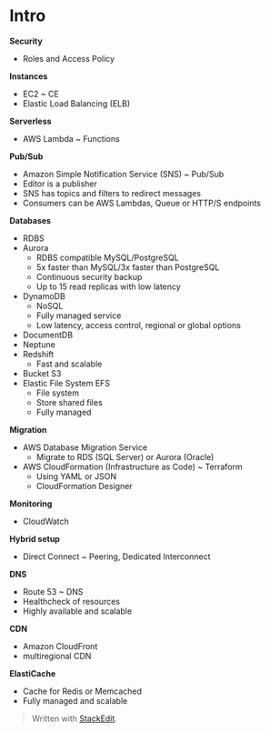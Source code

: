 
# Intro

**Security**
- Roles and Access Policy

**Instances**
- EC2 ~ CE
- Elastic Load Balancing (ELB)

**Serverless**
- AWS Lambda ~ Functions

**Pub/Sub**
- Amazon Simple Notification Service (SNS) ~ Pub/Sub
- Editor is a publisher
- SNS has topics and filters to redirect messages
- Consumers can be AWS Lambdas, Queue or HTTP/S endpoints

**Databases**
- RDBS 
- Aurora
	- RDBS compatible MySQL/PostgreSQL
	- 5x faster than MySQL/3x faster than PostgreSQL
	- Continuous security backup
	- Up to 15 read replicas with low latency
- DynamoDB
	- NoSQL
	- Fully managed service
	- Low latency, access control, regional or global options
- DocumentDB
- Neptune
- Redshift 
	- Fast and scalable
- Bucket S3
- Elastic File System EFS
	- File system 
	- Store shared files
	- Fully managed

**Migration**
- AWS Database Migration Service
	- Migrate to RDS (SQL Server) or Aurora (Oracle)
- AWS CloudFormation (Infrastructure as Code) ~ Terraform
	- Using YAML or JSON
	- CloudFormation Designer

**Monitoring**
- CloudWatch

**Hybrid setup**
- Direct Connect ~ Peering, Dedicated Interconnect

**DNS**
- Route 53 ~ DNS
- Healthcheck of resources
- Highly available and scalable

**CDN**
- Amazon CloudFront
- multiregional CDN

**ElastiCache**
- Cache for Redis or Memcached
- Fully managed and scalable

> Written with [StackEdit](https://stackedit.io/).
<!--stackedit_data:
eyJoaXN0b3J5IjpbMTc0MjYzMDk0NSwtMTgwNDY1MTMwNiw0Mz
M1NzE3NTAsLTM1NzMxNjEzMCwtNDAyMTg2MTk1XX0=
-->